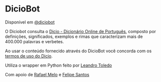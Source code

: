 # DicioBot
Disponível em [@diciobot]

O Diciobot consulta o [Dicio - Dicionário Online de Português], composto por definições, significados, exemplos e rimas que caracterizam mais de 400.000 palavras e verbetes.

Ao usar o conteúdo fornecido através do DicioBot você concorda com os [termos de uso do Dicio].

Utiliza o wrapper em Python feito por [Leandro Toledo]

Com apoio de [Rafael Melo] e [Felipe Santos]

[@diciobot]: <https://telegram.me/diciobot>
[Dicio - Dicionário Online de Português]: <http://www.dicio.com.br/>
[termos de uso do Dicio]: <http://www.dicio.com.br/termos_de_uso.html>
[Leandro Toledo]: <https://github.com/leandrotoledo/python-telegram-bot>
[Rafael Melo]: <https://github.com/rafamelo12>
[Felipe Santos]: <https://github.com/fesoliveira014>
